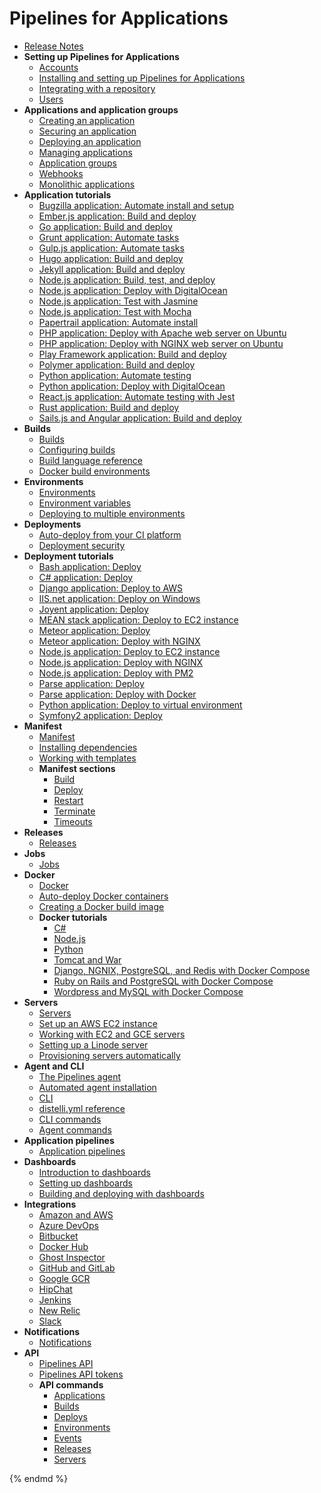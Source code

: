 # Pipelines for Applications

* [Release Notes](./pfa-release-notes.md)
* **Setting up Pipelines for Applications**
    * [Accounts](./account.md)
    * [Installing and setting up Pipelines for Applications](./install-setup.md)
    * [Integrating with a repository](./integrate-repo.md)
    * [Users](./users.md)
* **Applications and application groups**
    * [Creating an application](./application-create.md)
    * [Securing an application](./application-secure.md)
    * [Deploying an application](./application-deploy.md)
    * [Managing applications](./application-manage.md)
    * [Application groups](./application-group.md)
    * [Webhooks](./webhook.md)
    * [Monolithic applications](./application-monolithic.md)
* **Application tutorials**
	* [Bugzilla application: Automate install and setup](./application-bugzilla.md)
	* [Ember.js application: Build and deploy](./application-emberjs.md)
	* [Go application: Build and deploy](./application-go.md)
	* [Grunt application: Automate tasks](./application-grunt.md)
	* [Gulp.js application: Automate tasks](./application-gulp.md)
	* [Hugo application: Build and deploy](./application-hugo.md)
	* [Jekyll application: Build and deploy](./application-jekyll.md)
	* [Node.js application: Build, test, and deploy](./application-nodejs.md)
	* [Node.js application: Deploy with DigitalOcean](./application-nodejs-digitalocean.md)
	* [Node.js application: Test with Jasmine](./application-nodejs-jasmine.md)
	* [Node.js application: Test with Mocha](./application-nodejs-mocha.md)
	* [Papertrail application: Automate install](./application-papertrail.md)
	* [PHP application: Deploy with Apache web server on Ubuntu](./application-php-apache.md)
	* [PHP application: Deploy with NGINX web server on Ubuntu](./application-php-nginx.md)
	* [Play Framework application: Build and deploy](./application-play.hrml)
	* [Polymer application: Build and deploy](./application-polymer.md)
	* [Python application: Automate testing](./application-python-unittest.md)
	* [Python application: Deploy with DigitalOcean](./application-python-digitalocean.md)
	* [React.js application: Automate testing with Jest](./application-reactjs.md)
	* [Rust application: Build and deploy](./application-rust.md)
	* [Sails.js and Angular application: Build and deploy](./application-sails-angular.md)
* **Builds**
    * [Builds](./build.md)
    * [Configuring builds](./build-configure.md)
    * [Build language reference](./build-language.md)
    * [Docker build environments](./build-environment.md)
* **Environments**
    * [Environments](./environment.md)
    * [Environment variables](./environment-variable.md)
    * [Deploying to multiple environments](./environment-multiple.md)
* **Deployments**
    * [Auto-deploy from your CI platform](./deployment-ci.md)
    * [Deployment security](./deployment-security.md)
* **Deployment tutorials**
	* [Bash application: Deploy](./deployment-bash.md)
	* [C# application: Deploy](./deployment-csharp.md)
	* [Django application: Deploy to AWS](./deployment-django.md)
	* [IIS.net application: Deploy on Windows](./deployment-iis.md)
	* [Joyent application: Deploy](./deployment-joyent.md)
	* [MEAN stack application: Deploy to EC2 instance](./deployment-mean.md)
	* [Meteor application: Deploy](./deployment-meteor.md)
	* [Meteor application: Deploy with NGINX](./deployment-meteor-nginx.md)
	* [Node.js application: Deploy to EC2 instance](./deployment-nodejs-ec2.md)
	* [Node.js application: Deploy with NGINX](./deployment-nodejs-nginx.md)
	* [Node.js application: Deploy with PM2](./deployment-nodejs-pm2.md)
	* [Parse application: Deploy](./deployment-parse.md)
	* [Parse application: Deploy with Docker](./deployment-parse-docker.md)
	* [Python application: Deploy to virtual environment](./deployment-python.md)
	* [Symfony2 application: Deploy](./deployment-symfony2.md)
* **Manifest**
    * [Manifest](./manifest.md)
    * [Installing dependencies](./manifest-dependencies.md)
    * [Working with templates](./manifest-template.md)
    * **Manifest sections**
        * [Build](./manifest-build.md)
        * [Deploy](./manifest-deploy.md)
        * [Restart](./manifest-restart.md)
        * [Terminate](./manifest-terminate.md)
        * [Timeouts](./manifest-timeouts.md)
* **Releases**
    * [Releases](./release.md)
* **Jobs**
    * [Jobs](./job.md)
* **Docker**
    * [Docker](./docker.md)
    * [Auto-deploy Docker containers](./docker-auto-deploy.md)
    * [Creating a Docker build image](./docker-build-image.md)
    * **Docker tutorials**
        * [C#](./docker-c-sharp.md)
        * [Node.js](./docker-nodejs.md)
        * [Python](./docker-python.md)
        * [Tomcat and War](./docker-tomcat-war.md)
        * [Django, NGNIX, PostgreSQL, and Redis with Docker Compose](./docker-django-nginx.md)
        * [Ruby on Rails and PostgreSQL with Docker Compose](./docker-rails-postgres.md)
        * [Wordpress and MySQL with Docker Compose](./docker-wordpress-mysql.md)
* **Servers**
    * [Servers](./server.md)
    * [Set up an AWS EC2 instance](./server-ec2.md)
    * [Working with EC2 and GCE servers](./server-type.md)
    * [Setting up a Linode server](./server-linode.md)
    * [Provisioning servers automatically](./servers-provision.md)
* **Agent and CLI**
    * [The Pipelines agent](./agent.md)
    * [Automated agent installation](./agent-automate.md)
    * [CLI](./cli.md)
    * [distelli.yml reference](./distelliyml.md)
    * [CLI commands](./cli-command.md)
    * [Agent commands](./agent-command.md)
* **Application pipelines**
    * [Application pipelines](./pipeline.md)
* **Dashboards**
    * [Introduction to dashboards](./dashboard-intro.md)
    * [Setting up dashboards](./dashboard.md)
    * [Building and deploying with dashboards](./dashboard-deploy.md)
* **Integrations**
    * [Amazon and AWS](./integrate-amazon.md)
    * [Azure DevOps](./integrate-azuredevops.md)
    * [Bitbucket](./integrate-bitbucket.md)
    * [Docker Hub](./integrate-docker.md)
    * [Ghost Inspector](./integrate-ghostinspector.md)
    * [GitHub and GitLab](./integrate-github.md)
    * [Google GCR](./integrate-google.md)
    * [HipChat](./integrate-hipchat.md)
    * [Jenkins](./integrate-jenkins.md)
    * [New Relic](./integrate-newrelic.md)
    * [Slack](./integrate-slack.md)
* **Notifications**
    * [Notifications](./notification.md)
* **API**
    * [Pipelines API](./api.md)
    * [Pipelines API tokens](./api-token.md)
    * **API commands**
        * [Applications](./api-applications.md)
        * [Builds](./api-builds.md)
        * [Deploys](./api-deploys.md)
        * [Environments](./api-environments.md)
        * [Events](./api-events.md)
        * [Releases](./api-releases.md)
        * [Servers](./api-servers.md)
    
{% endmd %}
